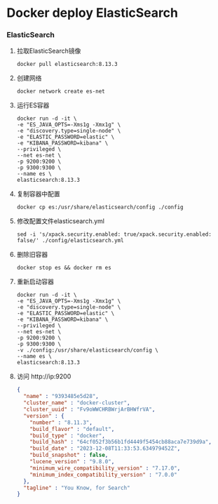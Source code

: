 # Docker deploy ElasticSearch

### ElasticSearch

1. 拉取ElasticSearch镜像

   ```shell
   docker pull elasticsearch:8.13.3
   ```

2. 创建网络

   ```shell
   docker network create es-net
   ```

3. 运行ES容器

   ```shell
   docker run -d -it \
   -e "ES_JAVA_OPTS=-Xms1g -Xmx1g" \
   -e "discovery.type=single-node" \
   -e "ELASTIC_PASSWORD=elastic" \
   -e "KIBANA_PASSWORD=kibana" \
   --privileged \
   --net es-net \
   -p 9200:9200 \
   -p 9300:9300 \
   --name es \
   elasticsearch:8.13.3
   ```

4. 复制容器中配置

   ```shell
   docker cp es:/usr/share/elasticsearch/config ./config
   ```

5. 修改配置文件elasticsearch.yml

   ```shell
   sed -i 's/xpack.security.enabled: true/xpack.security.enabled: false/' ./config/elasticsearch.yml
   ```

6. 删除旧容器

   ```shell
   docker stop es && docker rm es
   ```

7. 重新启动容器

   ```shell
   docker run -d -it \
   -e "ES_JAVA_OPTS=-Xms1g -Xmx1g" \
   -e "discovery.type=single-node" \
   -e "ELASTIC_PASSWORD=elastic" \
   -e "KIBANA_PASSWORD=kibana" \
   --privileged \
   --net es-net \
   -p 9200:9200 \
   -p 9300:9300 \
   -v ./config:/usr/share/elasticsearch/config \
   --name es \
   elasticsearch:8.13.3
   ```

8. 访问 http://ip:9200

   ```json
   {
     "name" : "9393485e5d28",
     "cluster_name" : "docker-cluster",
     "cluster_uuid" : "Fv9oWWCHRBWrjArBHWfrVA",
     "version" : {
       "number" : "8.11.3",
       "build_flavor" : "default",
       "build_type" : "docker",
       "build_hash" : "64cf052f3b56b1fd4449f5454cb88aca7e739d9a",
       "build_date" : "2023-12-08T11:33:53.634979452Z",
       "build_snapshot" : false,
       "lucene_version" : "9.8.0",
       "minimum_wire_compatibility_version" : "7.17.0",
       "minimum_index_compatibility_version" : "7.0.0"
     },
     "tagline" : "You Know, for Search"
   }
   ```
